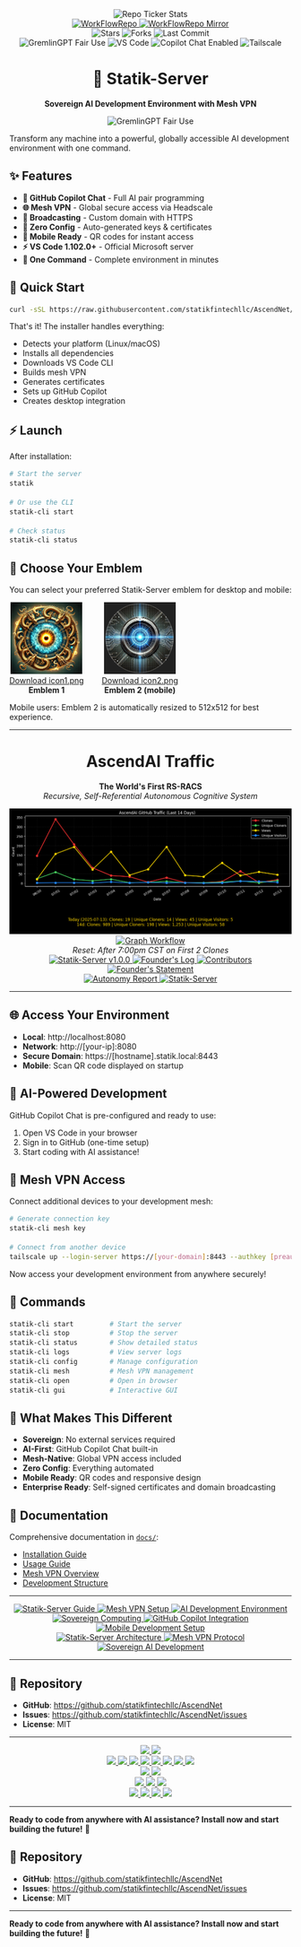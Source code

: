 <div align="center">
  <img  
	  src="https://raw.githubusercontent.com/KDK-Grim/WorkFlowRepo-Mirror/master/docs/ticker-bot/ticker.gif" 
  alt="Repo Ticker Stats" 
  style="height:33px;" />
</div>

<div align="center"> 
   <a href="https://github.com/statikfintechllc/WorkFlowRepo.git">
  <img src="https://img.shields.io/badge/Click%20to%20Install%20Single-Repo%20Traffic%20Workflows-darkred?labelColor=black" alt="WorkFlowRepo"/>
  </a>
   <a href="https://github.com/KDK-Grim/WorkFlowRepo-Mirror">
  <img src="https://img.shields.io/badge/Click%20to%20Install-Advance%20Mirror%20Workflow-darkred?labelColor=black" alt="WorkFlowRepo Mirror"/>
  </a>
</div>

<div align="center"> 
  <img  
	  src="https://img.shields.io/github/stars/statikfintechllc/statik-server?style=social" alt="Stars"/>
  <img  
	  src="https://img.shields.io/github/forks/statikfintechllc/statik-server?style=social" alt="Forks"/>
  <img  
	  src="https://img.shields.io/github/last-commit/statikfintechllc/statik-server?style=social" alt="Last Commit"/>
</div>

<div align="center">
  <img src="https://img.shields.io/badge/Status-v1.0.0-black?style=for-the-badge&labelColor=black&color=darkred&logo=ghost&logoColor=white" alt="GremlinGPT Fair Use">
  <img <img src="https://img.shields.io/badge/VS%20Code-1.102.0+-black?style=for-the-badge&labelColor=black&color=darkred&logo=visualstudiocode&logoColor=white" alt="VS Code"/>
  <img src="https://img.shields.io/badge/Copilot-Chat%20Enabled-black?style=for-the-badge&labelColor=black&color=darkgreen&logo=githubcopilot&logoColor=white" alt="Copilot Chat Enabled"/>
  <img src="https://img.shields.io/badge/Mesh%20VPN-Headscale-black?style=for-the-badge&labelColor=black&color=darkred&logo=tailscale&logoColor=white" alt="Tailscale">
</div>

<div align="center">

# 🚀 Statik-Server
**Sovereign AI Development Environment with Mesh VPN**

  <img src="https://img.shields.io/badge/MIT%20Open-Usage-black?style=for-the-badge&labelColor=black&color=darkred&logo=ghost&logoColor=white" alt="GremlinGPT Fair Use">
</div>

Transform any machine into a powerful, globally accessible AI development environment with one command.

## ✨ Features

- **🤖 GitHub Copilot Chat** - Full AI pair programming
- **🌐 Mesh VPN** - Global secure access via Headscale
- **📡 Broadcasting** - Custom domain with HTTPS
- **🔐 Zero Config** - Auto-generated keys & certificates
- **📱 Mobile Ready** - QR codes for instant access
- **⚡ VS Code 1.102.0+** - Official Microsoft server
- **🎯 One Command** - Complete environment in minutes

## 🚀 Quick Start

```bash
curl -sSL https://raw.githubusercontent.com/statikfintechllc/AscendNet/master/statik-server/install.sh | bash
```

That's it! The installer handles everything:
- Detects your platform (Linux/macOS)
- Installs all dependencies
- Downloads VS Code CLI
- Builds mesh VPN
- Generates certificates
- Sets up GitHub Copilot
- Creates desktop integration

## ⚡ Launch

After installation:

```bash
# Start the server
statik

# Or use the CLI
statik-cli start

# Check status
statik-cli status
```



## 🎨 Choose Your Emblem

You can select your preferred Statik-Server emblem for desktop and mobile:

<div style="display: flex; gap: 32px; align-items: center;">
  <div style="text-align: center;">
    <img src="src/icon1.png" alt="Emblem 1" width="128" height="128" />
    <br />
    <a href="src/icon1.png">Download icon1.png</a>
    <br />
    <b>Emblem 1</b>
  </div>
  <div style="text-align: center;">
    <img src="src/icon2.png" alt="Emblem 2 (mobile)" width="128" height="128" />
    <br />
    <a href="src/icon2.png">Download icon2.png</a>
    <br />
    <b>Emblem 2 (mobile)</b>
  </div>
</div>

Mobile users: Emblem 2 is automatically resized to 512x512 for best experience.

---

<div align="center">
	
# AscendAI Traffic</h1>
 
 **The World's First RS-RACS**  
*Recursive, Self-Referential Autonomous Cognitive System*

</div> 
<div align="center">
  <a href="https://raw.githubusercontent.com/statikfintechllc/AscendAI/master/About US/">
  <img src="https://raw.githubusercontent.com/KDK-Grim/WorkFlowRepo-Mirror/master/docs/graph/traffic_graph.png" alt="Traffic Graph" />
  </a>
   <a href="https://github.com/statikfintechllc/WorkFlowRepo.git">
  <img src="https://img.shields.io/badge/Click%20to%20Install-Graph%20Workflow-darkred?labelColor=black" alt="Graph Workflow"/>
  </a>
</div>
  
<div align="center">
  <em>
Reset: After 7:00pm CST on First 2 Clones
  </em>
</div>

<div align="center">
  <a href="https://github.com/statikfintechllc/AscendAI/blob/master/GremlinGPT">
  <img src="https://img.shields.io/badge/v1.0.0-Statik--Server-darkred?labelColor=black" alt="Statik-Server v1.0.0"/>
  </a>
  <a href="https://github.com/statikfintechllc/AscendAI/blob/master/About Us/FOUNDER_LOG.md">
  <img src="https://img.shields.io/badge/Founder's%20Log-Manifesto-darkred?labelColor=black" alt="Founder's Log"/>
  </a>
  <a href="https://github.com/statikfintechllc">
  <img src="https://img.shields.io/badge/contributors-1-darkred?labelColor=black" alt="Contributors"/>
  </a>
  <a href="https://github.com/statikfintechllc/AscendAI/blob/master/About Us/FOUNDER_STATEMENT.md">
  <img src="https://img.shields.io/badge/Founder's%20Log-Statement-darkred?labelColor=black" alt="Founder's Statement"/>
  </a>
</div>

<div align="center">
  <a href="https://github.com/statikfintechllc/AscendAI/blob/master/GremlinGPT/docs/GREMLINGPT_AUTONOMY_REPORT.md">
  <img src="https://img.shields.io/badge/The%20Autonomous-black?style=for-the-badge&logo=dragon&logoColor=gold" alt="Autonomy Report"/>
  </a>
  <a href="https://github.com/statikfintechllc/AscendAI/blob/master/GremlinGPT/docs/GREMLINGPT_AUTONOMY_REPORT.md">
  <img src="https://img.shields.io/badge/Statik--Server%20v1.0.0-darkred?style=for-the-badge&logo=dragon&logoColor=gold" alt="Statik-Server"/>
  </a>
</div>

---

## 🌐 Access Your Environment

- **Local**: http://localhost:8080
- **Network**: http://[your-ip]:8080
- **Secure Domain**: https://[hostname].statik.local:8443
- **Mobile**: Scan QR code displayed on startup

## 🤖 AI-Powered Development

GitHub Copilot Chat is pre-configured and ready to use:
1. Open VS Code in your browser
2. Sign in to GitHub (one-time setup)
3. Start coding with AI assistance!

## 🔐 Mesh VPN Access

Connect additional devices to your development mesh:

```bash
# Generate connection key
statik-cli mesh key

# Connect from another device
tailscale up --login-server https://[your-domain]:8443 --authkey [preauth-key]
```

Now access your development environment from anywhere securely!

## 📱 Commands

```bash
statik-cli start         # Start the server
statik-cli stop          # Stop the server  
statik-cli status        # Show detailed status
statik-cli logs          # View server logs
statik-cli config        # Manage configuration
statik-cli mesh          # Mesh VPN management
statik-cli open          # Open in browser
statik-cli gui           # Interactive GUI
```

## 🎯 What Makes This Different

- **Sovereign**: No external services required
- **AI-First**: GitHub Copilot Chat built-in
- **Mesh-Native**: Global VPN access included
- **Zero Config**: Everything automated
- **Mobile Ready**: QR codes and responsive design
- **Enterprise Ready**: Self-signed certificates and domain broadcasting

## 📖 Documentation

Comprehensive documentation in [`docs/`](./docs/):

- [Installation Guide](./docs/INSTALL.md)
- [Usage Guide](./docs/USAGE.md)  
- [Mesh VPN Overview](./docs/mesh/MESH_OVERVIEW.md)
- [Development Structure](./docs/development/STRUCTURE.md)

---

<div align="center">
  <a href="https://medium.com/@statikfintechllc">
    <img src="https://img.shields.io/badge/Statik--Server%20Guide-black?style=for-the-badge&logo=medium&logoColor=white" alt="Statik-Server Guide"/>
  </a>
  <a href="https://medium.com/@statikfintechllc">
    <img src="https://img.shields.io/badge/Mesh%20VPN%20Setup-black?style=for-the-badge&logo=medium&logoColor=white" alt="Mesh VPN Setup"/>
  </a>
  <a href="https://medium.com/@statikfintechllc">
    <img src="https://img.shields.io/badge/AI%20Development%20Environment-black?style=for-the-badge&logo=medium&logoColor=white" alt="AI Development Environment"/>
  </a>
  <a href="https://medium.com/@statikfintechllc">
    <img src="https://img.shields.io/badge/Sovereign%20Computing-black?style=for-the-badge&logo=medium&logoColor=white" alt="Sovereign Computing"/>
  </a>
  <a href="https://medium.com/@statikfintechllc">
    <img src="https://img.shields.io/badge/GitHub%20Copilot%20Integration-black?style=for-the-badge&logo=medium&logoColor=white" alt="GitHub Copilot Integration"/>
  </a>
  <a href="https://medium.com/@statikfintechllc">
    <img src="https://img.shields.io/badge/Mobile%20Development%20Setup-black?style=for-the-badge&logo=medium&logoColor=white" alt="Mobile Development Setup"/>
  </a>
</div>

<div align="center">
  <a href="https://zenodo.org/communities/statikfintechllc">
    <img src="https://img.shields.io/badge/Statik--Server%20Architecture-black?style=for-the-badge&logo=zenodo&logoColor=white" alt="Statik-Server Architecture"/>
  </a>
  <a href="https://zenodo.org/communities/statikfintechllc">
    <img src="https://img.shields.io/badge/Mesh%20VPN%20Protocol-black?style=for-the-badge&logo=zenodo&logoColor=white" alt="Mesh VPN Protocol"/>
  </a>
  <a href="https://zenodo.org/communities/statikfintechllc">
    <img src="https://img.shields.io/badge/Sovereign%20AI%20Development-black?style=for-the-badge&logo=zenodo&logoColor=white" alt="Sovereign AI Development"/>
  </a>
</div>

---

## 🔗 Repository

- **GitHub**: https://github.com/statikfintechllc/AscendNet
- **Issues**: https://github.com/statikfintechllc/AscendNet/issues
- **License**: MIT

---

<div align="center">
  <a href="https://github.com/statikfintechllc">
  <img src="https://img.shields.io/badge/GitHub-black?style=for-the-badge&logo=github&logoColor=gold"/>
  <a href="https://github.com/statikfintechllc">
  <img src="https://img.shields.io/badge/SFTi%20Home-darkred?style=for-the-badge&logo=dragon&logoColor=gold"/>
  </a><br>
  <a href="https://github.com/statikfintechllc/GodCore.git">
  <img src="https://img.shields.io/badge/GodCore-black?style=for-the-badge&logo=dragon&logoColor=gold"/>
  <a href="https://github.com/statikfintechllc/GodCore.git">
  <img src="https://img.shields.io/badge/DualRouter-darkred?style=for-the-badge&logo=dragon&logoColor=gold"/>
  </a>
  <a href="https://github.com/statikfintechllc/Mobile-Developer.git">
  <img src="https://img.shields.io/badge/Mobile--Developer-black?style=for-the-badge&logo=dragon&logoColor=gold"/>
  <a href="https://github.com/statikfintechllc/Mobile-Developer.git">
  <img src="https://img.shields.io/badge/Mobile--Mirror-darkred?style=for-the-badge&logo=dragon&logoColor=gold"/>
  </a>
  <a href="https://github.com/statikfintechllc/AscendNet.git">
  <img src="https://img.shields.io/badge/AscendNet-black?style=for-the-badge&logo=dragon&logoColor=gold"/>
  <a href="https://github.com/statikfintechllc/AscendNet.git">
  <img src="https://img.shields.io/badge/Statik--Server-darkred?style=for-the-badge&logo=dragon&logoColor=gold"/>
  </a>
  <a href="https://github.com/statikfintechllc/WorkFlowRepo.git">
  <img src="https://img.shields.io/badge/WorkFlow-black?style=for-the-badge&logo=dragon&logoColor=gold"/>
  <a href="https://github.com/statikfintechllc/WorkFlowRepo.git">
  <img src="https://img.shields.io/badge/Repository-darkred?style=for-the-badge&logo=dragon&logoColor=gold"/>
  </a>
</div>

<div align="center">
  <a href="https://youtube.com/@gremlins_forge?si=9_OjKtlEPIErBrO2">
  <img src="https://img.shields.io/badge/YouTube-black?style=for-the-badge&logo=youtube&logoColor=gold"/>
  <a href="https://youtube.com/@gremlins_forge?si=9_OjKtlEPIErBrO2">
  <img src="https://img.shields.io/badge/Demos-darkred?style=for-the-badge&logo=dragon&logoColor=gold"/>
  </a>
</div>

<div align="center"> 
  <a href="mailto:ascend.gremlin@gmail.com">
  <img src="https://img.shields.io/badge/Ask-black?style=for-the-badge&logo=dragon&logoColor=gold"/>
  </a>
  <a href="mailto:ascend.gremlin@gmail.com">
  <img src="https://img.shields.io/badge/Gremlin-darkred?style=for-the-badge&logo=gmail&logoColor=gold"/>
  </a>
  <a href="mailto:ascend.help@gmail.com">
  <img src="https://img.shields.io/badge/Help-darkred?style=for-the-badge&logo=gmail&logoColor=gold"/>
  </a>
</div>

<div align="center"> 
  <a href="sms:+17854436288">
  <img src="https://img.shields.io/badge/Text%20Us-black?style=for-the-badge&logo=&logoColor=white"/>
  </a>
  <a href="sms:+17854436288">
  <img src="https://img.shields.io/badge/+1%20785%20443%206288-darkred?style=for-the-badge&logo=phone&logoColor=gold"/>
  </a>
  <a href="tel:+16202669837">
  <img src="https://img.shields.io/badge/Call%20Us-black?style=for-the-badge&logo=&logoColor=white"/>
  </a>
  <a href="tel:+16202669837">
  <img src="https://img.shields.io/badge/+1%20620%20266%209837-darkred?style=for-the-badge&logo=phone&logoColor=gold"/>
  </a>
</div>

---

**Ready to code from anywhere with AI assistance? Install now and start building the future!** 🚀
## 🔗 Repository

- **GitHub**: https://github.com/statikfintechllc/AscendNet
- **Issues**: https://github.com/statikfintechllc/AscendNet/issues
- **License**: MIT

---

**Ready to code from anywhere with AI assistance? Install now and start building the future!** 🚀
